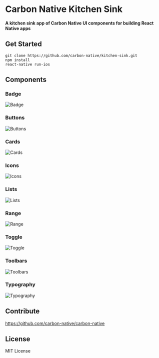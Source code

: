 # Carbon Native Kitchen Sink

**A kitchen sink app of Carbon Native UI components for building React Native apps**

## Get Started

```
git clone https://github.com/carbon-native/kitchen-sink.git
npm install
react-native run-ios
```

## Components

### Badge

![Badge](/screenshots/badge.png?raw=true)

### Buttons

![Buttons](/screenshots/buttons.png?raw=true)

### Cards

![Cards](/screenshots/cards.png?raw=true)

### Icons

![Icons](/screenshots/icons.png?raw=true)

### Lists

![Lists](/screenshots/lists.png?raw=true)

### Range

![Range](/screenshots/range.png?raw=true)

### Toggle

![Toggle](/screenshots/toggle.png?raw=true)

### Toolbars

![Toolbars](/screenshots/toolbars.png?raw=true)

### Typography

![Typography](/screenshots/typography.png?raw=true)

## Contribute

https://github.com/carbon-native/carbon-native

## License

MIT License
